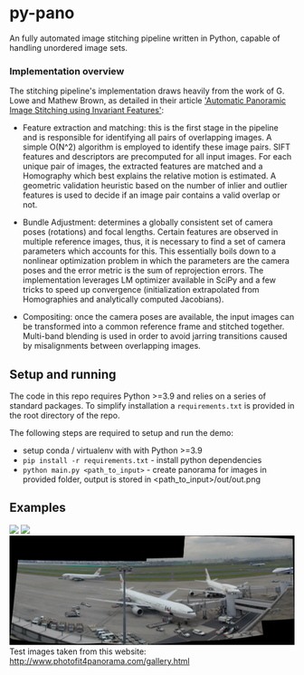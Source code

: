 # py-pano

An fully automated image stitching pipeline written in Python, capable of handling unordered image sets. 

### Implementation overview
The stitching pipeline's implementation draws heavily from the work of G. Lowe and Mathew Brown, as detailed in their article ['Automatic Panoramic Image Stitching using Invariant Features'](http://matthewalunbrown.com/papers/ijcv2007.pdf): 

- Feature extraction and matching: this is the first stage in the pipeline and is responsible for identifying all pairs of overlapping images. A simple O(N^2) algorithm is employed to identify these image pairs. SIFT features and descriptors are precomputed for all input images. For each unique pair of images, the extracted features are matched and a Homography which best explains the relative motion is estimated. A geometric validation heuristic based on the number of inlier and outlier features is used to decide if an image pair contains a valid overlap or not.

- Bundle Adjustment: determines a globally consistent set of camera poses (rotations) and focal lengths. Certain features are observed in multiple reference images, thus, it is necessary to find a set of camera parameters which accounts for this. This essentially boils down to a nonlinear optimization problem in which the parameters are the camera poses and the error metric is the sum of reprojection errors. The implementation leverages LM optimizer available in SciPy and a few tricks to speed up convergence (initialization extrapolated from Homographies and analytically computed Jacobians).

- Compositing: once the camera poses are available, the input images can be transformed into a common reference frame and stitched together. Multi-band blending is used in order to avoid jarring transitions caused by misalignments between overlapping images.   

## Setup and running
The code in this repo requires Python >=3.9 and relies on a series of standard packages. To simplify installation a `requirements.txt` is provided in the root directory of the repo.  

The following steps are required to setup and run the demo: 
- setup conda / virtualenv with with Python >=3.9 
- `pip install -r requirements.txt` - install python dependencies 
- `python main.py <path_to_input>` - create panorama for images in provided folder, output is stored in <path_to_input>/out/out.png

## Examples
![](https://github.com/ConstantinNicula/py-pano/blob/main/input_imgs/ntulib/out/out.png)
![](https://github.com/ConstantinNicula/py-pano/blob/main/input_imgs/hanafish/out/out.png)
![](https://github.com/ConstantinNicula/py-pano/blob/main/input_imgs/apron/out/out.png)
Test images taken from this website: http://www.photofit4panorama.com/gallery.html


